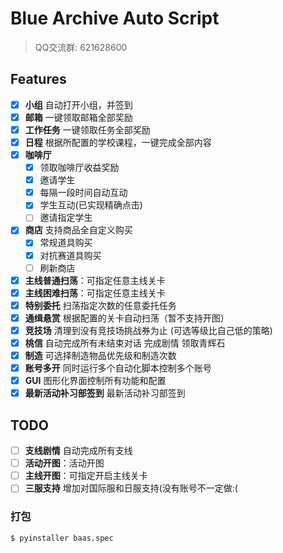 # Blue Archive Auto Script
> QQ交流群: 621628600

## Features

- [x] **小组** 自动打开小组，并签到
- [x] **邮箱** 一键领取邮箱全部奖励
- [x] **工作任务** 一键领取任务全部奖励
- [x] **日程** 根据所配置的学校课程，一键完成全部内容
- [x] **咖啡厅** 
  - [x] 领取咖啡厅收益奖励
  - [x] 邀请学生
  - [x] 每隔一段时间自动互动
  - [x] 学生互动(已实现精确点击)
  - [ ] 邀请指定学生
- [x] **商店** 支持商品全自定义购买
  - [x] 常规道具购买
  - [x] 对抗赛道具购买
  - [ ] 刷新商店
- [x] **主线普通扫荡**：可指定任意主线关卡
- [x] **主线困难扫荡**：可指定任意主线关卡
- [x] **特别委托** 扫荡指定次数的任意委托任务
- [x] **通缉悬赏** 根据配置的关卡自动扫荡（暂不支持开图）
- [x] **竞技场** 清理到没有竞技场挑战券为止 (可选等级比自己低的策略)
- [x] **桃信** 自动完成所有未结束对话 完成剧情 领取青辉石
- [x] **制造** 可选择制造物品优先级和制造次数
- [x] **账号多开** 同时运行多个自动化脚本控制多个账号
- [x] **GUI** 图形化界面控制所有功能和配置
- [x] **最新活动补习部签到** 最新活动补习部签到

## TODO
- [ ] **支线剧情** 自动完成所有支线
- [ ] **活动开图**：活动开图
- [ ] **主线开图**：可指定开启主线关卡
- [ ] **三服支持** 增加对国际服和日服支持(没有账号不一定做:(

### 打包
```bash
$ pyinstaller baas.spec
```